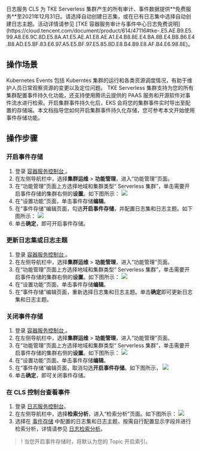 


<dx-alert infotype="explain" title=" ">
日志服务 CLS 为 TKE Serverless 集群产生的所有审计、事件数据提供**免费服务**至2021年12月31日。请选择自动创建日志集，或在已有日志集中选择自动创建日志主题。活动详情请参见 [TKE 容器服务审计与事件中心日志免费说明](https://cloud.tencent.com/document/product/614/47116#tke-.E5.AE.B9.E5.99.A8.E6.9C.8D.E5.8A.A1.E5.AE.A1.E8.AE.A1.E4.B8.8E.E4.BA.8B.E4.BB.B6.E4.B8.AD.E5.BF.83.E6.97.A5.E5.BF.97.E5.85.8D.E8.B4.B9.E8.AF.B4.E6.98.8E)。
</dx-alert>


## 操作场景

Kubernetes Events 包括 Kuberntes 集群的运行和各类资源调度情况，有助于维护人员日常观察资源的变更以及定位问题。 TKE Serverless 集群支持为您的所有集群配置事件持久化功能，还支持使用腾讯云提供的 PAAS 服务和开源软件对事件流水进行检索。开启集群事件持久化后，EKS 会将您的集群事件实时导出至配置的存储端。本文档指导您如何开启集群事件持久化存储，您可参考本文开始使用事件存储功能。


## 操作步骤


### 开启事件存储[](id:open)
1. 登录 [容器服务控制台 ](https://console.cloud.tencent.com/tke2)。
2. 在左侧导航栏中，选择**集群运维** > **功能管理**，进入“功能管理”页面。
3. 在“功能管理”页面上方选择地域和集群类型“ Serverless 集群”，单击需要开启事件存储的集群右侧的**设置**。如下图所示：
![](https://main.qcloudimg.com/raw/7cf4d24bb5e0e10d8102495c778b3e33.png)
4. 在“设置功能”页面，单击事件存储**编辑**。
5. 在“事件存储”编辑页面，勾选**开启事件存储**，并配置日志集和日志主题。如下图所示：
![](https://main.qcloudimg.com/raw/24ec7b1276b7c5752db54c54eeeddb43.png)
6. 单击**确定**，即可开启事件存储。
 

### 更新日志集或日志主题
1. 登录 [容器服务控制台 ](https://console.cloud.tencent.com/tke2)。
2. 在左侧导航栏中，选择**集群运维** > **功能管理**，进入“功能管理”页面。
3. 在“功能管理”页面上方选择地域和集群类型“ Serverless 集群”，单击需要开启事件存储的集群右侧的**设置**。如下图所示：
![](https://main.qcloudimg.com/raw/7cf4d24bb5e0e10d8102495c778b3e33.png)
4. 在“设置功能”页面，单击事件存储**编辑**。
5. 在“事件存储”编辑页面，重新选择日志集和日志主题。单击**确定**即可更新日志集和日志主题。


### 关闭事件存储
1. 登录 [容器服务控制台 ](https://console.cloud.tencent.com/tke2)。
2. 在左侧导航栏中，选择**集群运维** > **功能管理**，进入“功能管理”页面。
3. 在“功能管理”页面上方选择地域和集群类型“ Serverless 集群”，单击需要开启事件存储的集群右侧的**设置**。如下图所示：
![](https://main.qcloudimg.com/raw/7cf4d24bb5e0e10d8102495c778b3e33.png)
4. 在“设置功能”页面，单击事件存储**编辑**。
5. 在“事件存储”编辑页面，取消勾选**开启事件存储**。如下图所示，
![](https://main.qcloudimg.com/raw/1b71e6bdbc862a44a3c32430f2bc1af3.png)
6. 单击**确定**，即可关闭事件存储。

### 在 CLS 控制台查看事件
1. 登录 [日志服务控制台](https://console.cloud.tencent.com/cls)。
2. 在左侧导航栏中，选择**检索分析**，进入“检索分析”页面。如下图所示：
![](https://main.qcloudimg.com/raw/b876944806657fd1b1f2eb26e065b542.png)
3. 选择在 [事件存储](#open) 中配置的日志集和日志主题，按需自行配置显示字段并进行检索分析，详情请参见 [日志检索分析](https://cloud.tencent.com/document/product/614/44061)。
>! 当您开启事件存储时，将默认为您的 Topic 开启索引。

